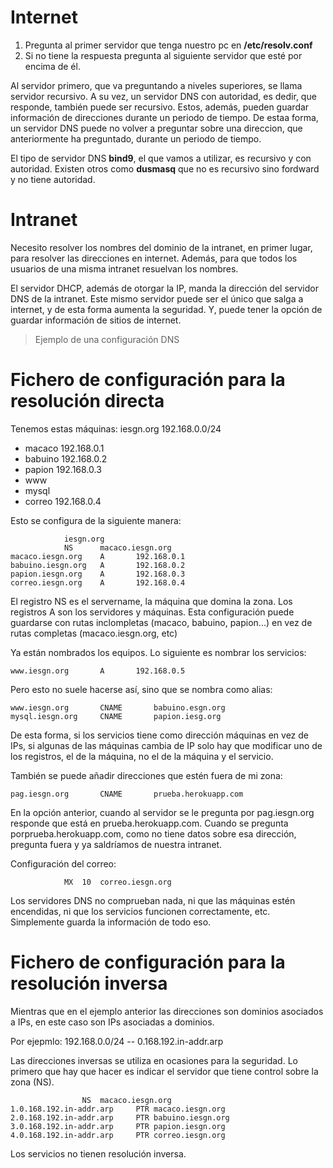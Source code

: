 # Internet

1. Pregunta al primer servidor que tenga nuestro pc en **/etc/resolv.conf**
2. Si no tiene la respuesta pregunta al siguiente servidor que esté por encima de él.

Al servidor primero, que va preguntando a niveles superiores, se llama servidor recursivo. A su vez, un servidor DNS con autoridad, es dedir, que responde, también puede ser recursivo. Estos, además, pueden guardar información de direcciones durante un periodo de tiempo. De estaa forma, un servidor DNS puede no volver a preguntar sobre una direccion, que anteriormente ha preguntado, durante un periodo de tiempo.

El tipo de servidor DNS **bind9**, el que vamos a utilizar, es recursivo y con autoridad. Existen otros como **dusmasq** que no es recursivo sino fordward y no tiene autoridad.


# Intranet

Necesito resolver los nombres del dominio de la intranet, en primer lugar, para resolver las direcciones en internet. Además, para que todos los usuarios de una misma intranet resuelvan los nombres. 

El servidor DHCP, además de otorgar la IP, manda la dirección del servidor DNS de la intranet. Este mismo servidor puede ser el único que salga a internet, y de esta forma aumenta la seguridad. Y, puede tener la opción de guardar información de sitios de internet. 


> Ejemplo de una configuración DNS

# Fichero de configuración para la resolución directa
Tenemos estas máquinas:
  iesgn.org	192.168.0.0/24
- macaco	192.168.0.1
- babuino	192.168.0.2
- papion	192.168.0.3
- www
- mysql
- correo	192.168.0.4

Esto se configura de la siguiente manera:
~~~
			iesgn.org
			NS		macaco.iesgn.org
macaco.iesgn.org	A		192.168.0.1
babuino.iesgn.org	A		192.168.0.2
papion.iesgn.org	A		192.168.0.3
correo.iesgn.org	A		192.168.0.4
~~~

El registro NS es el servername, la máquina que domina la zona. Los registros A son los servidores y máquinas. Esta configuración puede guardarse con rutas inclompletas (macaco, babuino, papion...) en vez de rutas completas (macaco.iesgn.org, etc)

Ya están nombrados los equipos. Lo siguiente es nombrar los servicios:
~~~
www.iesgn.org		A		192.168.0.5
~~~

Pero esto no suele hacerse así, sino que se nombra como alias:
~~~
www.iesgn.org		CNAME		babuino.esgn.org
mysql.iesgn.org		CNAME		papion.iesg.org
~~~

De esta forma, si los servicios tiene como dirección máquinas en vez de IPs, si algunas de las máquinas cambia de IP solo hay que modificar uno de los registros, el de la máquina, no el de la máquina y el servicio. 

También se puede añadir direcciones que estén fuera de mi zona:
~~~
pag.iesgn.org 		CNAME		prueba.herokuapp.com
~~~

En la opción anterior, cuando al servidor se le pregunta por pag.iesgn.org responde que está en prueba.herokuapp.com. Cuando se pregunta porprueba.herokuapp.com, como no tiene datos sobre esa dirección, pregunta fuera y ya saldríamos de nuestra intranet. 

Configuración del correo:
~~~
			MX	10	correo.iesgn.org
~~~

Los servidores DNS no comprueban nada, ni que las máquinas estén encendidas, ni que los servicios funcionen correctamente, etc. Simplemente guarda la información de todo eso.


# Fichero de configuración para la resolución inversa
Mientras que en el ejemplo anterior las direcciones son dominios asociados a IPs, en este caso son IPs asociadas a dominios.

Por ejepmlo:
192.168.0.0/24 -- 0.168.192.in-addr.arp

Las direcciones inversas se utiliza en ocasiones para la seguridad. Lo primero que hay que hacer es indicar el servidor que tiene control sobre la zona (NS). 
~~~
				NS	macaco.iesgn.org
1.0.168.192.in-addr.arp		PTR	macaco.iesgn.org
2.0.168.192.in-addr.arp		PTR	babuino.iesgn.org
3.0.168.192.in-addr.arp		PTR	papion.iesgn.org
4.0.168.192.in-addr.arp		PTR	correo.iesgn.org
~~~

Los servicios no tienen resolución inversa. 


